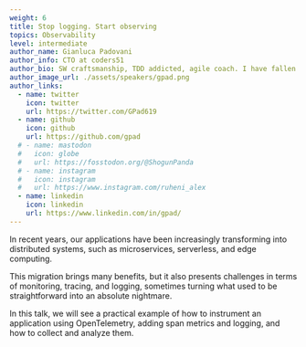 ```yaml
---
weight: 6
title: Stop logging. Start observing
topics: Observability
level: intermediate
author_name: Gianluca Padovani
author_info: CTO at coders51
author_bio: SW craftsmanship, TDD addicted, agile coach. I have fallen in love with FP in particular Elixir/Erlang. I like Ruby, NodeJs and C++. CTO @coders51
author_image_url: ./assets/speakers/gpad.png
author_links: 
  - name: twitter
    icon: twitter
    url: https://twitter.com/GPad619
  - name: github
    icon: github
    url: https://github.com/gpad
  # - name: mastodon
  #   icon: globe
  #   url: https://fosstodon.org/@ShogunPanda
  # - name: instagram
  #   icon: instagram
  #   url: https://www.instagram.com/ruheni_alex
  - name: linkedin
    icon: linkedin
    url: https://www.linkedin.com/in/gpad/
---
```


In recent years, our applications have been increasingly transforming into distributed systems, such as microservices, serverless, and edge computing.

This migration brings many benefits, but it also presents challenges in terms of monitoring, tracing, and logging, sometimes turning what used to be straightforward into an absolute nightmare.

In this talk, we will see a practical example of how to instrument an application using OpenTelemetry, adding span metrics and logging, and how to collect and analyze them.
